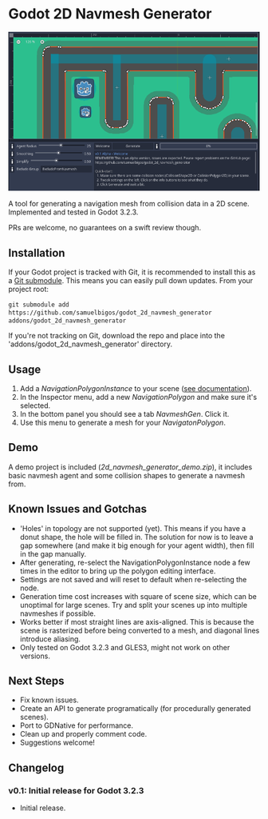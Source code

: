 # Godot 2D Navmesh Generator

![Preview Image](assets/preview.png)

A tool for generating a navigation mesh from collision data in a 2D scene. Implemented and tested in Godot 3.2.3.

PRs are welcome, no guarantees on a swift review though.

## Installation

If your Godot project is tracked with Git, it is recommended to install this as a [Git submodule](https://git-scm.com/book/en/v2/Git-Tools-Submodules). This means you can easily pull down updates. From your project root:

```
git submodule add https://github.com/samuelbigos/godot_2d_navmesh_generator addons/godot_2d_navmesh_generator
```

If you're not tracking on Git, download the repo and place into the 'addons/godot_2d_navmesh_generator' directory.

## Usage

1. Add a _NavigationPolygonInstance_ to your scene ([see documentation](https://docs.godotengine.org/en/stable/classes/class_navigation2d.html)).
2. In the Inspector menu, add a new _NavigationPolygon_ and make sure it's selected.
3. In the bottom panel you should see a tab _NavmeshGen_. Click it.
4. Use this menu to generate a mesh for your _NavigatonPolygon_.

## Demo

A demo project is included (_2d_navmesh_generator_demo.zip_), it includes basic navmesh agent and some collision shapes to generate a navmesh from.

## Known Issues and Gotchas

- 'Holes' in topology are not supported (yet). This means if you have a donut shape, the hole will be filled in. The solution for now is to leave a gap somewhere (and make it big enough for your agent width), then fill in the gap manually.
- After generating, re-select the NavigationPolygonInstance node a few times in the editor to bring up the polygon editing interface.
- Settings are not saved and will reset to default when re-selecting the node.
- Generation time cost increases with square of scene size, which can be unoptimal for large scenes. Try and split your scenes up into multiple navmeshes if possible.
- Works better if most straight lines are axis-aligned. This is because the scene is rasterized before being converted to a mesh, and diagonal lines introduce aliasing.
- Only tested on Godot 3.2.3 and GLES3, might not work on other versions.
   
## Next Steps

- Fix known issues.
- Create an API to generate programatically (for procedurally generated scenes).
- Port to GDNative for performance.
- Clean up and properly comment code.
- Suggestions welcome!

## Changelog

### v0.1: Initial release for Godot 3.2.3

- Initial release.